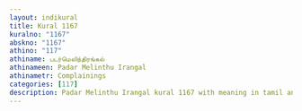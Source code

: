 ```yaml
---
layout: indikural
title: Kural 1167
kuralno: "1167"
abskno: "1167"
athino: "117"
athiname: படர்மெலிந்திரங்கல்
athinameen: Padar Melinthu Irangal
athinametr: Complainings
categories: [117]
description: Padar Melinthu Irangal kural 1167 with meaning in tamil and english 
---
```


